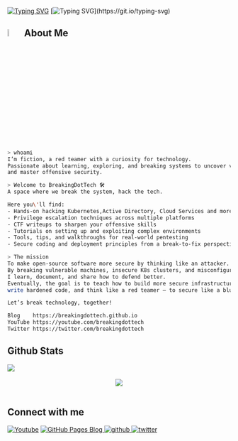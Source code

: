 [![Typing SVG](https://readme-typing-svg.demolab.com?font=Fira+Code&size=33&duration=1100&pause=1000&color=FFFFFF&background=181818&center=false&vCenter=true&repeat=false&width=500&height=40&lines=Welcome+to+BREAKING+TECH)](https://git.io/typing-svg)
[![Typing SVG](https://readme-typing-svg.demolab.com?font=Fira+Code&size=23&duration=1600&pause=1000&color=FFFFFF&background=181818&center=true&vCenter=true&repeat=false&width=450&height=40&lines=Break+the+system%2C+Hack+the+Tech.)](https://git.io/typing-svg)
## <img src = "https://i.pinimg.com/originals/3f/7e/4e/3f7e4eff7c96e9fe4b8b4b1ff3f7bdb5.gif" width = 6.5%> About Me 
```bash
> whoami  
I’m fiction, a red teamer with a curiosity for technology.  
Passionate about learning, exploring, and breaking systems to uncover vulnerabilities  
and master offensive security.

> Welcome to BreakingDotTech 🛠 
A space where we break the system, hack the tech.

Here you\'ll find:
- Hands-on hacking Kubernetes,Active Directory, Cloud Services and more
- Privilege escalation techniques across multiple platforms  
- CTF writeups to sharpen your offensive skills  
- Tutorials on setting up and exploiting complex environments
- Tools, tips, and walkthroughs for real-world pentesting
- Secure coding and deployment principles from a break-to-fix perspective

> The mission  
To make open-source software more secure by thinking like an attacker.  
By breaking vulnerable machines, insecure K8s clusters, and misconfigured systems,  
I learn, document, and share how to defend better.  
Eventually, the goal is to teach how to build more secure infrastructure,  
write hardened code, and think like a red teamer — to secure like a blue teamer.

Let’s break technology, together!

Blog 	https://breakingdottech.github.io
YouTube https://youtube.com/breakingdottech
Twitter https://twitter.com/breakingdottech

```
## Github Stats  
<div align="left"><img src="https://github-readme-stats.vercel.app/api?username=breakingdottech&show_icons=true&count_private=true" align="center" /></div> </br>

<div align="center">
<img src="https://komarev.com/ghpvc/?username=breakingdottech" align="center" />
</div>  
<br>

## Connect with me  
<div align="left">
<a href="https://www.youtube.com/channel/UCHuHUhWj_CD1vkLc5zKxOuw?sub_confirmation=1"><img alt="Youtube" title="Youtube" src="https://img.shields.io/badge/-Subscribe-red?style=for-the-badge&logo=youtube&logoColor=white"/></a>
<a href="https://breakingdottech.github.io" target="_blank">
  <img src="https://img.shields.io/badge/Blog-BREAKING%20TECH-blueviolet?style=for-the-badge&logo=github&logoColor=white" alt="GitHub Pages Blog" style="margin-bottom: 5px;" />
</a>

<a href="https://github.com/breakingdottech" target="_blank">
<img src=https://img.shields.io/badge/github-%2324292e.svg?&style=for-the-badge&logo=github&logoColor=white alt=github style="margin-bottom: 5px;" />
</a>
<a href="https://twitter.com/breakingdottech" target="_blank">
<img src=https://img.shields.io/badge/twitter-%2300acee.svg?&style=for-the-badge&logo=twitter&logoColor=white alt=twitter style="margin-bottom: 5px;" />
</a>
<!-- <a href="https://linkedin.com/in/" target="_blank">
<img src=https://img.shields.io/badge/linkedin-%231E77B5.svg?&style=for-the-badge&logo=linkedin&logoColor=white alt=linkedin style="margin-bottom: 5px;" /> -->
</a>
</div>  
<br/> 
